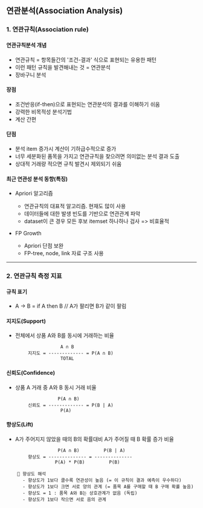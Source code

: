 ## 연관분석(Association Analysis)
### 1. 연관규칙(Association rule)

#### 연관규칙분석 개념
  - 연관규칙 = 항목들간의 '조건-결과' 식으로 표현되는 유용한 패턴
  - 이런 패턴 규칙을 발견해내는 것 = 연관분석
  - 장바구니 분석


#### 장점
  - 조건반응(if-then)으로 표현되는 연관분석의 결과를 이해하기 쉬움
  - 강력한 비목적성 분석기법
  - 계산 간편


#### 단점
  - 분석 item 증가시 계산이 기하급수적으로 증가
  - 너무 세분화된 품목을 가지고 연관규칙을 찾으려면 의미없는 분석 결과 도출
  - 상대적 거래량 적으면 규칙 발견시 제외되기 쉬움


#### 최근 연관성 분석 동향(특징)
- Apriori 알고리즘
  - 연관규칙의 대표적 알고리즘. 현재도 많이 사용
  - 데이터들에 대한 발생 빈도를 기반으로 연관관계 파악
  - dataset이 큰 경우 모든 후보 itemset 하나하나 검사 => 비효율적

- FP Growth
  - Apriori 단점 보완
  - FP-tree, node, link 자료 구조 사용
 

---

### 2. 연관규칙 측정 지표
#### 규칙 표기
  - A -> B = if A then B  // A가 팔리면 B가 같이 팔림

#### 지지도(Support)
  - 전체에서 상품 A와 B를 동시에 거래하는 비율

```
                    A ∩ B
        지지도 = ------------- = P(A ∩ B)
                    TOTAL
```


#### 신뢰도(Confidence)
  - 상품 A 거래 중 A와 B 동시 거래 비율

```
                   P(A ∩ B)
        신뢰도 = ------------- = P(B | A)
                    P(A)
```


#### 향상도(Lift)
  - A가 주어지지 않았을 때의 B의 확률대비 A가 주어질 때 B 확률 증가 비율

```
                   P(A ∩ B)         P(B | A)
        향상도 = -------------- = --------------
                  P(A) * P(B)         P(B)
```


```
    💌 향상도 해석
      - 향상도가 1보다 클수록 연관성이 높음 (= 이 규칙이 결과 예측이 우수하다)
      - 향상도가 1보다 크면 서로 양의 관계 (= 품목 A를 구매할 때 B 구매 확률 높음)
      - 향상도 = 1 : 품목 A와 B는 상호관계가 없음 (독립)
      - 향상도가 1보다 작으면 서로 음의 관계
```



